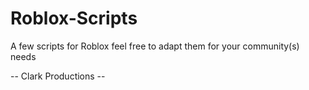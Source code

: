 # Roblox-Scripts
A few scripts for Roblox feel free to adapt them for your community(s) needs

 -- Clark Productions --
